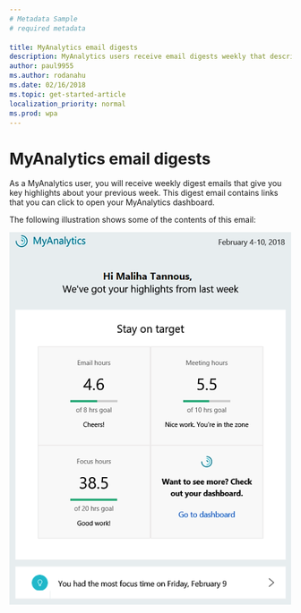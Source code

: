 ```yaml
---
# Metadata Sample
# required metadata

title: MyAnalytics email digests
description: MyAnalytics users receive email digests weekly that describe key highlights. 
author: paul9955
ms.author: rodanahu
ms.date: 02/16/2018
ms.topic: get-started-article
localization_priority: normal 
ms.prod: wpa
---
```


# MyAnalytics email digests

As a MyAnalytics user, you will receive weekly digest emails that give you key highlights about your previous week. This digest email contains links that you can click to open your MyAnalytics dashboard. 

The following illustration shows some of the contents of this email: 

<img src="../../Images/digest-email.png" alt="Weekly email digest">

<!---
If you do not want to receive digest emails from MyAnalytics, you can opt out of the emails using the following steps:

1. In MyAnalytics, go to Settings.
2. Go to Feature Setting and select **Off** for Digest Email.
3. Click **OK** to save the changes.
--->

